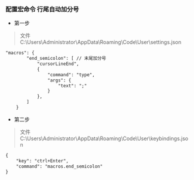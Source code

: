 ### 配置宏命令 行尾自动加分号

- 第一步
> 文件 C:\Users\Administrator\AppData\Roaming\Code\User\settings.json
```md
"macros": {
        "end_semicolon": [ // 末尾加分号
            "cursorLineEnd",
            {
                "command": "type",
                "args": {
                    "text": ";"
                }
            },
        ]
    }
```

- 第二步
> 文件 C:\Users\Administrator\AppData\Roaming\Code\User\keybindings.json
```md
{
    "key": "ctrl+Enter",
    "command": "macros.end_semicolon"   
}
```
